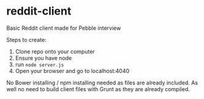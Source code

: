 reddit-client
=============

Basic Reddit client made for Pebble interview

Steps to create:

1. Clone repo onto your computer
2. Ensure you have node
3. run `node server.js`
4. Open your browser and go to localhost:4040

No Bower installing / npm installing needed as files are already included.
As well no need to build client files with Grunt as they are already compiled.
